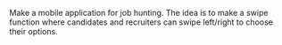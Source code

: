 Make a mobile application for job hunting. The idea is to make a swipe function where candidates and recruiters can swipe left/right to choose their options.
